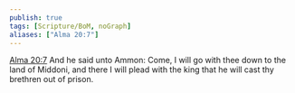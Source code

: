 ```yaml
---
publish: true
tags: [Scripture/BoM, noGraph]
aliases: ["Alma 20:7"]
---
```

[Alma 20:7](https://churchofjesuschrist.org/study/scriptures/bofm/alma/20?lang=eng&id=p7#p7) And he said unto Ammon: Come, I will go with thee down to the land of Middoni, and there I will plead with the king that he will cast thy brethren out of prison.

